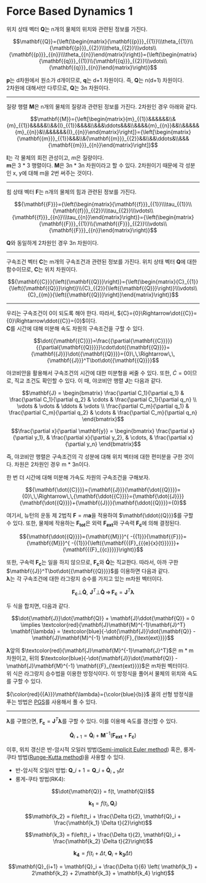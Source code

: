 # Force Based Dynamics 1

위치 상태 벡터 $\mathbf{{Q}}$는 n개의 물체의 위치와 관련된 정보를 가진다.

```math
\mathbf{{Q}}={\left(\begin{matrix}{\mathbf{{p}}}_{{1}}\\\theta_{{1}}\\{\mathbf{{p}}}_{{2}}\\\theta_{{2}}\\\vdots\\{\mathbf{{p}}}_{{n}}\\\theta_{{n}}\end{matrix}\right)}={\left(\begin{matrix}{\mathbf{{q}}}_{{1}}\\{\mathbf{{q}}}_{{2}}\\\vdots\\{\mathbf{{q}}}_{{n}}\end{matrix}\right)}
```

$\mathbf{{p}}$는 d차원에서 원소가 d개이므로, $\mathbf{{q}}$는 d+1 차원이다. 즉, $\mathbf{{Q}}$는 n(d+1) 차원이다.  
2차원에 대해서만 다루므로, $\mathbf{{Q}}$는 3n 차원이다.

---

질량 행렬 $\mathbf{{M}}$은 n개의 물체의 질량과 관련된 정보를 가진다. 2차원인 경우 아래와 같다.

```math
\mathbf{{M}}={\left[\begin{matrix}{m}_{{1}}&&&&&&\\&{m}_{{1}}&&&&&\\&&{I}_{{1}}&&&&\\&&&\ddots&&&\\&&&&{m}_{{n}}&&\\&&&&&{m}_{{n}}&\\&&&&&&{I}_{{n}}\end{matrix}\right]}={\left[\begin{matrix}{\mathbf{{m}}}_{{1}}&&&\\&{\mathbf{{m}}}_{{2}}&&\\&&\ddots&\\&&&{\mathbf{{m}}}_{{n}}\end{matrix}\right]}
```

$\mathbf{{I}}$는 각 물체의 회전 관성이고, $m$은 질량이다.  
$\mathbf{{m}}$은 3 * 3 행렬이다. $\mathbf{{M}}$은 3n * 3n 차원이라고 할 수 있다. 2차원이기 때문에 각 성분인 x, y에 대해 m을 2번 써주는 것이다.  

---

힘 상태 벡터 $\mathbf{{F}}$는 n개의 물체의 힘과 관련된 정보를 가진다.

```math
{\mathbf{{F}}}={\left(\begin{matrix}{\mathbf{{f}}}_{{1}}\\\tau_{{1}}\\{\mathbf{{f}}}_{{2}}\\\tau_{{2}}\\\vdots\\{\mathbf{{f}}}_{{n}}\\\tau_{{n}}\end{matrix}\right)}={\left(\begin{matrix}{\mathbf{{F}}}_{{1}}\\{\mathbf{{F}}}_{{2}}\\\vdots\\{\mathbf{{F}}}_{{n}}\end{matrix}\right)}
```

$\mathbf{{Q}}$와 동일하게 2차원인 경우 3n 차원이다.

---

구속조건 벡터 $\mathbf{{C}}$는 m개의 구속조건과 관련된 정보를 가진다. 위치 상태 벡터 $\mathbf{{Q}}$에 대한 함수이므로, $\mathbf{{C}}$는 위치 차원이다.

```math
{\mathbf{{C}}}{\left({\mathbf{{Q}}}\right)}={\left(\begin{matrix}{C}_{{1}}{\left({\mathbf{{Q}}}\right)}\\{C}_{{2}}{\left({\mathbf{{Q}}}\right)}\\\vdots\\{C}_{{m}}{\left({\mathbf{{Q}}}\right)}\end{matrix}\right)}
```

---

우리는 구속조건이 0이 되도록 해야 한다. 따라서, ${C}={0}\Rightarrow\dot{{C}}={0}\Rightarrow\ddot{{C}}={0}$이다.  
$\mathbf{{C}}$를 시간에 대해 미분해 속도 차원의 구속조건을 구할 수 있다.

```math
\dot{{\mathbf{{C}}}}=\frac{{\partial{\mathbf{{C}}}}}{{\partial{\mathbf{{Q}}}}}\cdot\dot{{\mathbf{{Q}}}}={\mathbf{{J}}}\dot{{\mathbf{{Q}}}}={0}\,\,\Rightarrow\,\,{\mathbf{{J}}}^T\bot\dot{{\mathbf{{Q}}}}
```

야코비안을 활용해서 구속조건의 시간에 대한 미분형을 써줄 수 있다. 또한, $\dot{{C}}={0}$이므로, 직교 조건도 확인할 수 있다. 이 때, 야코비안 행렬 $\mathbf{{J}}$는 다음과 같다.  
  
```math
\mathbf{J} = \begin{bmatrix}
\frac{\partial C_1}{\partial q_1} & \frac{\partial C_1}{\partial q_2} & \cdots & \frac{\partial C_1}{\partial q_n} \\
\vdots & \vdots & \ddots & \vdots \\
\frac{\partial C_m}{\partial q_1} & \frac{\partial C_m}{\partial q_2} & \cdots & \frac{\partial C_m}{\partial q_n}
\end{bmatrix}
```

```math
\frac{\partial x}{\partial \mathbf{y}} = \begin{bmatrix} \frac{\partial x}{\partial y_1}, & \frac{\partial x}{\partial y_2}, & \cdots, & \frac{\partial x}{\partial y_n} \end{bmatrix}
```
  
즉, 야코비안 행렬은 구속조건의 각 성분에 대해 위치 벡터에 대한 편미분을 구한 것이다. 차원은 2차원인 경우 m * 3n이다.

한 번 더 시간에 대해 미분해 가속도 차원의 구속조건을 구해보자.

```math
{\mathbf{\dot{{C}}}}={\mathbf{{J}}}{\mathbf{\dot{{Q}}}}={0}\,\,\Rightarrow\,\,{\mathbf{\ddot{{C}}}}={\mathbf{\dot{{J}}}}{\mathbf{\dot{{Q}}}}+{\mathbf{{J}}}{\mathbf{\ddot{{Q}}}}={0}
```

여기서, 뉴턴의 운동 제 2법칙 ${\mathbf{{F}}}={m}{\mathbf{{a}}}$을 적용하여 $\mathbf{\ddot{{Q}}}$를 구할 수 있다. 또한, 물체에 작용하는 $\mathbf{{F_{tot}}}$은 외력 $\mathbf{{F_{ext}}}$와 구속력 $\mathbf{{F_c}}$에 의해 결정된다.

```math
{\mathbf{\ddot{{Q}}}}={\mathbf{{M}}}^{ -{{1}}}{\mathbf{{F}}}={\mathbf{{M}}}^{ -{{1}}}{\left({\mathbf{{{F}_{{{e}{x}{t}}}}}}+{\mathbf{{{F}_{{c}}}}}\right)}
```

또한, 구속력 $\mathbf{{F_c}}$는 일을 하지 않으므로, $\mathbf{{F_c}}$와 $\mathbf{{\dot{{Q}}}}$는 직교한다. 따라서, 아까 구한 $\mathbf{{J}}^T\bot\dot{{\mathbf{{Q}}}}$를 이용하면 다음과 같다.  
$\mathbf{{\lambda}}$는 각 구속조건에 대한 라그랑지 승수를 가지고 있는 m차원 벡터이다.

```math
{\mathbf{{{F}_{{c}}}}}\bot{\mathbf{\dot{{Q}}}},\,\,{\mathbf{{J}}}^{T}\bot{\mathbf{\dot{{Q}}}}\,\Rightarrow\,{\mathbf{{{F}_{{c}}}}}={\mathbf{{J}}}^{T}{\mathbf{{\lambda}}}
```

두 식을 합치면, 다음과 같다.

```math
\dot{\mathbf{J}}\dot{\mathbf{Q}} + \mathbf{J}\ddot{\mathbf{Q}} = 0 \implies \textcolor{red}{\mathbf{J}\mathbf{M}^{-1}\mathbf{J}^T} \mathbf{\lambda} = \textcolor{blue}{-\dot{\mathbf{J}}\dot{\mathbf{Q}} - \mathbf{J}\mathbf{M}^{-1} \mathbf{{F}_{\text{ext}}}}
```

$\mathbf{{\lambda}}$앞의 $\textcolor{red}{\mathbf{J}\mathbf{M}^{-1}\mathbf{J}^T}$은 m * m 차원이고, 뒤의 $\textcolor{blue}{-\dot{\mathbf{J}}\dot{\mathbf{Q}} - \mathbf{J}\mathbf{M}^{-1} \mathbf{{F}_{\text{ext}}}}$은 m차원 벡터이다.  
위 식은 라그랑지 승수법을 이용한 방정식이다. 이 방정식을 풀어서 물체의 위치와 속도를 구할 수 있다.  

${\color{red}{{A}}}\mathbf{\lambda}={\color{blue}{b}}$ 꼴의 선형 방정식을 푸는 방법은 [PGS](https://ko.wikipedia.org/wiki/%EA%B0%80%EC%9A%B0%EC%8A%A4-%EC%9E%90%EC%9D%B4%EB%8D%B8_%EB%B0%A9%EB%B2%95)를 사용해서 풀 수 있다.

---

$\mathbf{{\lambda}}$를 구했으면, ${\mathbf{{{F}_{{c}}}}}={\mathbf{{J}}}^{T}{\mathbf{{\lambda}}}$를 구할 수 있다. 이를 이용해 속도를 갱신할 수 있다.

```math
{\mathbf{\dot{{Q}}}}_{{{i}+{1}}}={\mathbf{\dot{{Q}}}}_{{i}}+{\mathbf{{M}}}^{ -{{1}}}{\left({\mathbf{{{F}_{{{e}{x}{t}}}}}}+{\mathbf{{{F}_{{c}}}}}\right)}
```

이후, 위치 갱신은 반-암시적 오일러 방법([Semi-implicit Euler method](https://ko.wikipedia.org/wiki/%EB%B0%98-%EC%95%94%EC%8B%9C%EC%A0%81_%EC%98%A4%EC%9D%BC%EB%9F%AC_%EB%B0%A9%EB%B2%95)) 혹은, 룽게-쿠타 방법([Runge-Kutta method](https://ko.wikipedia.org/wiki/%EB%A3%BD%EA%B2%8C-%EC%BF%A0%ED%83%80_%EB%B0%A9%EB%B2%95))을 사용할 수 있다.

- 반-암시적 오일러 방법: $\mathbf{Q}\_{i+1}=\mathbf{Q}\_i +\mathbf{{\dot{{Q}}}}_{i+1}\Delta{t}$
- 룽게-쿠타 방법(RK4):

```math
\dot{\mathbf{Q}} = f(t, \mathbf{Q})
```

```math
\mathbf{k_1} = f(t_i, \mathbf{Q}_i)
```

```math
\mathbf{k_2} = f\left(t_i + \frac{\Delta t}{2}, \mathbf{Q}_i + \frac{\mathbf{k_1} \Delta t}{2}\right)
```

```math
\mathbf{k_3} = f\left(t_i + \frac{\Delta t}{2}, \mathbf{Q}_i + \frac{\mathbf{k_2} \Delta t}{2}\right)
```

```math
\mathbf{k_4} = f(t_i + \Delta t, \mathbf{Q}_i + \mathbf{k_3} \Delta t)
```

```math
\mathbf{Q}_{i+1} = \mathbf{Q}_i + \frac{\Delta t}{6} \left( \mathbf{k_1} + 2\mathbf{k_2} + 2\mathbf{k_3} + \mathbf{k_4} \right)
```
